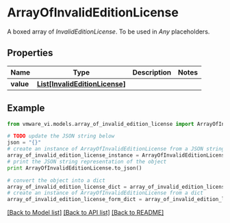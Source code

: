 # ArrayOfInvalidEditionLicense

A boxed array of *InvalidEditionLicense*. To be used in *Any* placeholders. 

## Properties
Name | Type | Description | Notes
------------ | ------------- | ------------- | -------------
**value** | [**List[InvalidEditionLicense]**](InvalidEditionLicense.md) |  | 

## Example

```python
from vmware_vi.models.array_of_invalid_edition_license import ArrayOfInvalidEditionLicense

# TODO update the JSON string below
json = "{}"
# create an instance of ArrayOfInvalidEditionLicense from a JSON string
array_of_invalid_edition_license_instance = ArrayOfInvalidEditionLicense.from_json(json)
# print the JSON string representation of the object
print ArrayOfInvalidEditionLicense.to_json()

# convert the object into a dict
array_of_invalid_edition_license_dict = array_of_invalid_edition_license_instance.to_dict()
# create an instance of ArrayOfInvalidEditionLicense from a dict
array_of_invalid_edition_license_form_dict = array_of_invalid_edition_license.from_dict(array_of_invalid_edition_license_dict)
```
[[Back to Model list]](../README.md#documentation-for-models) [[Back to API list]](../README.md#documentation-for-api-endpoints) [[Back to README]](../README.md)


